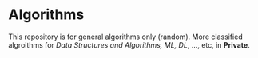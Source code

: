# Algorithms

This repository is for general algorithms only (random). More classified algroithms for *Data Structures and Algorithms, ML, DL*, ..., etc, in **Private**.
